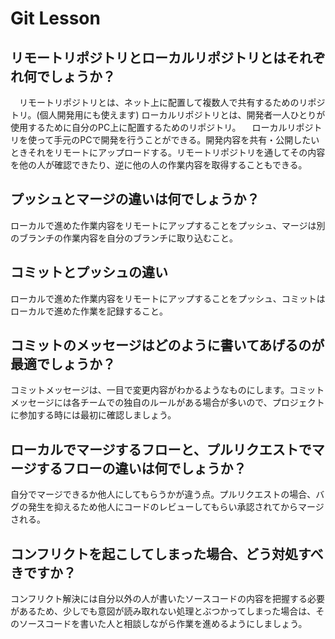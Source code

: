 # Git Lesson

## リモートリポジトリとローカルリポジトリとはそれぞれ何でしょうか？
　リモートリポジトリとは、ネット上に配置して複数人で共有するためのリポジトリ。(個人開発用にも使えます)
ローカルリポジトリとは、開発者一人ひとりが使用するために自分のPC上に配置するためのリポジトリ。
　ローカルリポジトリを使って手元のPCで開発を行うことができる。開発内容を共有・公開したいときそれをリモートにアップロードする。リモートリポジトリを通してその内容を他の人が確認できたり、逆に他の人の作業内容を取得することもできる。

## プッシュとマージの違いは何でしょうか？
ローカルで進めた作業内容をリモートにアップすることをプッシュ、マージは別のブランチの作業内容を自分のブランチに取り込むこと。



## コミットとプッシュの違い
ローカルで進めた作業内容をリモートにアップすることをプッシュ、コミットはローカルで進めた作業を記録すること。



## コミットのメッセージはどのように書いてあげるのが最適でしょうか？
コミットメッセージは、一目で変更内容がわかるようなものにします。コミットメッセージには各チームでの独自のルールがある場合が多いので、プロジェクトに参加する時には最初に確認しましょう。


## ローカルでマージするフローと、プルリクエストでマージするフローの違いは何でしょうか？
自分でマージできるか他人にしてもらうかが違う点。プルリクエストの場合、バグの発生を抑えるため他人にコードのレビューしてもらい承認されてからマージされる。



## コンフリクトを起こしてしまった場合、どう対処すべきですか？
コンフリクト解決には自分以外の人が書いたソースコードの内容を把握する必要があるため、少しでも意図が読み取れない処理とぶつかってしまった場合は、そのソースコードを書いた人と相談しながら作業を進めるようにしましょう。